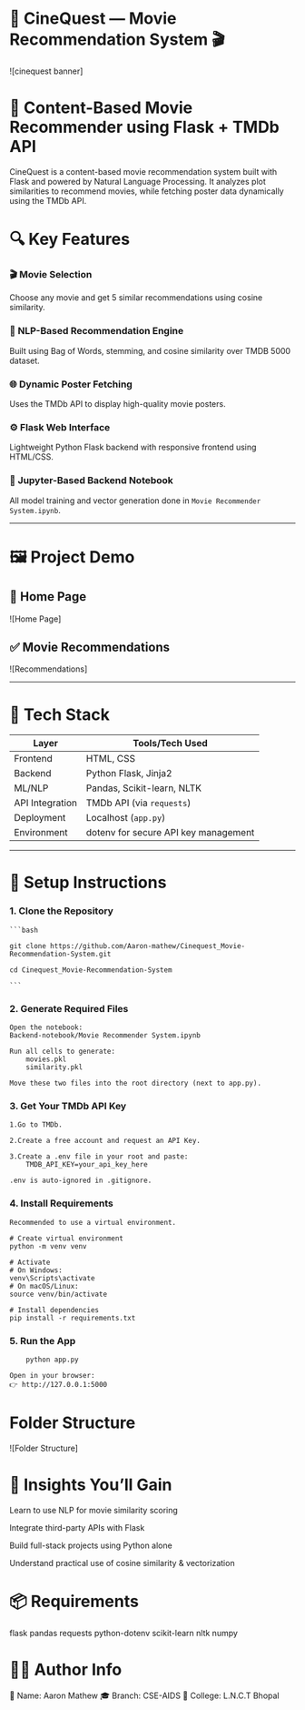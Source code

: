# 🌌 CineQuest — Movie Recommendation System 🎬

![cinequest banner]

# 🧠 Content-Based Movie Recommender using Flask + TMDb API

CineQuest is a content-based movie recommendation system built with Flask and powered by Natural Language Processing. It analyzes plot similarities to recommend movies, while fetching poster data dynamically using the TMDb API.

# 🔍 Key Features

### 🎬 Movie Selection
Choose any movie and get 5 similar recommendations using cosine similarity.

### 🧠 NLP-Based Recommendation Engine
Built using Bag of Words, stemming, and cosine similarity over TMDB 5000 dataset.

### 🌐 Dynamic Poster Fetching
Uses the TMDb API to display high-quality movie posters.

### ⚙️ Flask Web Interface
Lightweight Python Flask backend with responsive frontend using HTML/CSS.

### 🧪 Jupyter-Based Backend Notebook
All model training and vector generation done in `Movie Recommender System.ipynb`.

---

# 🖼️ Project Demo

## 🎥 Home Page
![Home Page]

## ✅ Movie Recommendations
![Recommendations]

---

# 🧠 Tech Stack

| Layer          | Tools/Tech Used                         |
|----------------|------------------------------------------|
| Frontend       | HTML, CSS                               |
| Backend        | Python Flask, Jinja2                    |
| ML/NLP         | Pandas, Scikit-learn, NLTK              |
| API Integration| TMDb API (via `requests`)               |
| Deployment     | Localhost (`app.py`)                    |
| Environment    | dotenv for secure API key management    |

---

# 🚀 Setup Instructions

### 1. Clone the Repository

    ```bash

    git clone https://github.com/Aaron-mathew/Cinequest_Movie-Recommendation-System.git

    cd Cinequest_Movie-Recommendation-System
    
    ```

### 2. Generate Required Files

    Open the notebook:
    Backend-notebook/Movie Recommender System.ipynb

    Run all cells to generate:
        movies.pkl
        similarity.pkl

    Move these two files into the root directory (next to app.py).

### 3. Get Your TMDb API Key

    1.Go to TMDb.

    2.Create a free account and request an API Key.

    3.Create a .env file in your root and paste:
        TMDB_API_KEY=your_api_key_here

    .env is auto-ignored in .gitignore.

### 4. Install Requirements
    Recommended to use a virtual environment.

    # Create virtual environment
    python -m venv venv

    # Activate
    # On Windows:
    venv\Scripts\activate
    # On macOS/Linux:
    source venv/bin/activate

    # Install dependencies
    pip install -r requirements.txt

### 5. Run the App
        python app.py

    Open in your browser:
    👉 http://127.0.0.1:5000

# Folder Structure

![Folder Structure]

# 🔑 Insights You’ll Gain

Learn to use NLP for movie similarity scoring

Integrate third-party APIs with Flask

Build full-stack projects using Python alone

Understand practical use of cosine similarity & vectorization

# 📦 Requirements

flask
pandas
requests
python-dotenv
scikit-learn
nltk
numpy

# 🙋‍♂️ Author Info

👨 Name: Aaron Mathew
🎓 Branch: CSE-AIDS
🏫 College: L.N.C.T Bhopal


